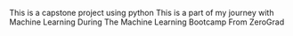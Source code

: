 This is a capstone project using python 
This is a part of my journey with Machine Learning During The Machine Learning Bootcamp From ZeroGrad
